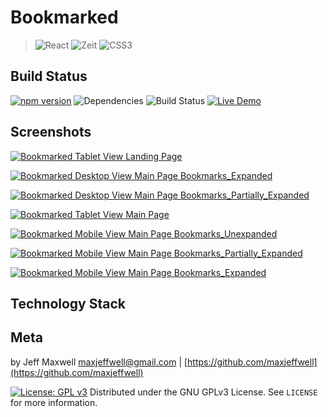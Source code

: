 # Bookmarked

> ![React](https://img.shields.io/badge/React-badge.svg?style=for-the-badge&logo=react&labelColor=EDEDED&logoColor=393939&color=393939)
> ![Zeit](https://img.shields.io/badge/Zeit-badge.svg?style=for-the-badge&logo=zeit&labelColor=EDEDED&logoColor=393939&color=393939)
> ![CSS3](https://img.shields.io/badge/CSS3-badge.svg?style=for-the-badge&logo=css3&labelColor=EDEDED&logoColor=393939&color=393939)

## Build Status

[![npm version](https://img.shields.io/badge/npm%20package-6.4.1-orange.svg?style=flat-square&logoColor=393939&color=393939)](https://badge.fury.io/js/npm)
![Dependencies](https://img.shields.io/badge/dependencies-up%20to%20date-393939.svg?style=flat-square)
![Build Status](https://img.shields.io/travis/maxjeffwell/bookmarks-react-hooks/master.svg?style=flat-square&logoColor=393939&color=393939)
[![Live Demo](https://img.shields.io/badge/demo-black.svg?style=flat-square&logo=heroku)](https://jmaxwell-bookmark-manager.herokuapp.com/)

## Screenshots
[![Bookmarked Tablet View Landing Page](https://i.gyazo.com/ac2ceec5e9d38efa13958aa30fb080ac.png)](https://gyazo.com/ac2ceec5e9d38efa13958aa30fb080ac)

[![Bookmarked Desktop View Main Page Bookmarks_Expanded](https://i.gyazo.com/50446739abbc9e8c13aced3ca6479b13.png)](https://gyazo.com/50446739abbc9e8c13aced3ca6479b13)

[![Bookmarked Desktop View Main Page Bookmarks_Partially_Expanded](https://i.gyazo.com/010ea3b169a221ffd95464039c3fe6d0.png)](https://gyazo.com/010ea3b169a221ffd95464039c3fe6d0)

[![Bookmarked Tablet View Main Page](https://i.gyazo.com/c34cca0df86b59c7c16b38e4441c5001.png)](https://gyazo.com/c34cca0df86b59c7c16b38e4441c5001)

[![Bookmarked Mobile View Main Page Bookmarks_Unexpanded](https://i.gyazo.com/daa4e17a609c09e4c6b90924a4377330.png)](https://gyazo.com/daa4e17a609c09e4c6b90924a4377330)

[![Bookmarked Mobile View Main Page Bookmarks_Partially_Expanded](https://i.gyazo.com/effe9bcab76c112b2b957f918fb45a50.png)](https://gyazo.com/effe9bcab76c112b2b957f918fb45a50)

[![Bookmarked Mobile View Main Page Bookmarks_Expanded](https://i.gyazo.com/f880a12a228cd234e1a8f692ca712908.png)](https://gyazo.com/f880a12a228cd234e1a8f692ca712908)

## Technology Stack

## Meta

by Jeff Maxwell maxjeffwell@gmail.com |
[https://github.com/maxjeffwell](https://github.com/maxjeffwell)

[![License: GPL v3](https://img.shields.io/badge/License-GPLv3-393939.svg?style=flat-square&labelColor=393939&logoColor=393939&color=393939)](https://www.gnu.org/licenses/gpl-3.0)
Distributed under the GNU GPLv3 License.
    See ``LICENSE`` for more information.